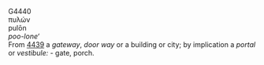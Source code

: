 G4440  
πυλών  
pulōn  
*poo-lone‘*  
From [4439](g4439) a *gateway*, *door* *way* or a building or city; by
implication a *portal* or *vestibule:* - gate, porch.  
